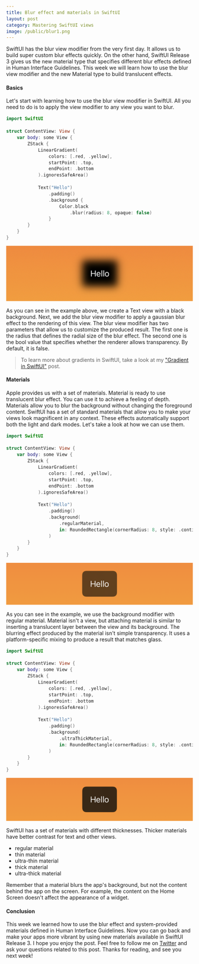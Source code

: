 ```yaml
---
title: Blur effect and materials in SwiftUI
layout: post
category: Mastering SwiftUI views
image: /public/blur1.png
---
```


SwiftUI has the blur view modifier from the very first day. It allows us to build super custom blur effects quickly. On the other hand, SwiftUI Release 3 gives us the new material type that specifies different blur effects defined in Human Interface Guidelines. This week we will learn how to use the blur view modifier and the new Material type to build translucent effects.

#### Basics
Let's start with learning how to use the blur view modifier in SwiftUI. All you need to do is to apply the view modifier to any view you want to blur.

```swift
import SwiftUI

struct ContentView: View {
    var body: some View {
        ZStack {
            LinearGradient(
                colors: [.red, .yellow],
                startPoint: .top,
                endPoint: .bottom
            ).ignoresSafeArea()

            Text("Hello")
                .padding()
                .background {
                    Color.black
                        .blur(radius: 8, opaque: false)
                }
        }
    }
}
```

![blur](/public/blur.png)

As you can see in the example above, we create a Text view with a black background. Next, we add the blur view modifier to apply a gaussian blur effect to the rendering of this view. The blur view modifier has two parameters that allow us to customize the produced result. The first one is the radius that defines the radial size of the blur effect. The second one is the bool value that specifies whether the renderer allows transparency. By default, it is false.

> To learn more about gradients in SwiftUI, take a look at my ["Gradient in SwiftUI"](/2019/11/13/gradient-in-swiftui/) post.

#### Materials
Apple provides us with a set of materials. Material is ready to use translucent blur effect. You can use it to achieve a feeling of depth. Materials allow you to blur the background without changing the foreground content. SwiftUI has a set of standard materials that allow you to make your views look magnificent in any context. These effects automatically support both the light and dark modes. Let's take a look at how we can use them.

```swift
import SwiftUI

struct ContentView: View {
    var body: some View {
        ZStack {
            LinearGradient(
                colors: [.red, .yellow],
                startPoint: .top,
                endPoint: .bottom
            ).ignoresSafeArea()

            Text("Hello")
                .padding()
                .background(
                    .regularMaterial,
                    in: RoundedRectangle(cornerRadius: 8, style: .continuous)
                )
        }
    }
}
```

![regular-material](/public/blur1.png)

As you can see in the example, we use the background modifier with regular material. Material isn't a view, but attaching material is similar to inserting a translucent layer between the view and its background. The blurring effect produced by the material isn't simple transparency. It uses a platform-specific mixing to produce a result that matches glass.

```swift
import SwiftUI

struct ContentView: View {
    var body: some View {
        ZStack {
            LinearGradient(
                colors: [.red, .yellow],
                startPoint: .top,
                endPoint: .bottom
            ).ignoresSafeArea()

            Text("Hello")
                .padding()
                .background(
                    .ultraThickMaterial,
                    in: RoundedRectangle(cornerRadius: 8, style: .continuous)
                )
        }
    }
}
```

![ultra-thick-material](/public/blur2.png)

SwiftUI has a set of materials with different thicknesses. Thicker materials have better contrast for text and other views.
* regular material
* thin material
* ultra-thin material
* thick material
* ultra-thick material

Remember that a material blurs the app's background, but not the content behind the app on the screen. For example, the content on the Home Screen doesn't affect the appearance of a widget.

#### Conclusion
This week we learned how to use the blur effect and system-provided materials defined in Human Interface Guidelines. Now you can go back and make your apps more vibrant by using new materials available in SwiftUI Release 3. I hope you enjoy the post. Feel free to follow me on [Twitter](https://twitter.com/mecid) and ask your questions related to this post. Thanks for reading, and see you next week!


